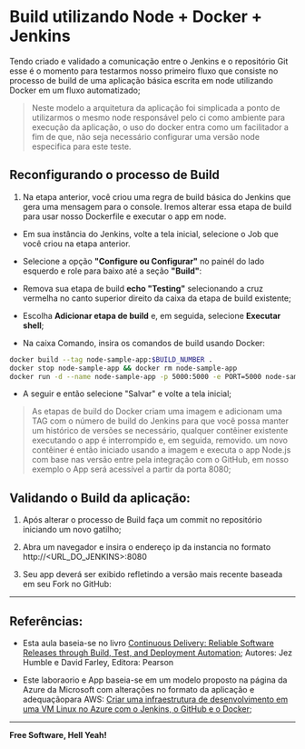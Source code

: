 # Build utilizando Node + Docker + Jenkins

Tendo criado e validado a comunicação entre o Jenkins e o repositório Git esse é o momento para testarmos nosso primeiro fluxo que consiste no processo de build de uma aplicação básica escrita em node utilizando Docker em um fluxo automatizado;

> Neste modelo a arquitetura da aplicação foi simplicada a ponto de utilizarmos o mesmo node responsável pelo ci como ambiente para execução da aplicação, o uso do docker entra como um facilitador a fim de que, não seja necessário configurar uma versão node especifica para este teste.

## Reconfigurando o processo de Build

1. Na etapa anterior, você criou uma regra de build básica do Jenkins que gera uma mensagem para o console. Iremos alterar essa etapa de build para usar nosso Dockerfile e executar o app em node.

- Em sua instância do Jenkins, volte a tela inicial, selecione o Job que você criou na etapa anterior. 

- Selecione a opção **"Configure ou Configurar"** no  painél do lado esquerdo e role para baixo até a seção **"Build"**:

- Remova sua etapa de build **echo "Testing"** selecionando a cruz vermelha no canto superior direito da caixa da etapa de build existente;

- Escolha **Adicionar etapa de build** e, em seguida, selecione **Executar shell**;

- Na caixa Comando, insira os comandos de build usando Docker:

```sh
docker build --tag node-sample-app:$BUILD_NUMBER .
docker stop node-sample-app && docker rm node-sample-app
docker run -d --name node-sample-app -p 5000:5000 -e PORT=5000 node-sample-app:$BUILD_NUMBER
```

- A seguir e então selecione "Salvar" e volte a tela inicial;

> As etapas de build do Docker criam uma imagem e adicionam uma TAG com o número de build do Jenkins para que você possa manter um histórico de versões se necessário, qualquer contêiner existente executando o app é interrompido e, em seguida, removido. um novo contêiner é então iniciado usando a imagem e executa o app Node.js com base nas versão entre pela integração com o GitHub, em nosso exemplo o App será acessível a partir da porta 8080;

## Validando o Build da aplicação:

1. Após alterar o processo de Build faça um commit no repositório iniciando um novo gatilho;

2. Abra um navegador e insira o endereço ip da instancia no formato http://<URL_DO_JENKINS>:8080

3. Seu app deverá ser exibido refletindo a versão mais recente baseada em seu Fork no GitHub:

---


## Referências:

 - Esta aula baseia-se no livro [Continuous Delivery: Reliable Software Releases through Build, Test, and Deployment Automation](https://www.pearson.com/us/higher-education/program/Humble-Continuous-Delivery-Reliable-Software-Releases-through-Build-Test-and-Deployment-Automation/PGM249879.html); 
Autores: Jez Humble e David Farley, Editora: Pearson

 - Este laboraorio e App baseia-se em um modelo proposto na página da Azure da Microsoft com alterações no formato da aplicação e adequaçãopara AWS: [Criar uma infraestrutura de desenvolvimento em uma VM Linux no Azure com o Jenkins, o GitHub e o Docker](https://docs.microsoft.com/pt-br/azure/virtual-machines/linux/tutorial-jenkins-github-docker-cicd);

---

**Free Software, Hell Yeah!**